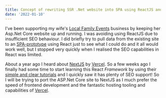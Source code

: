```yaml
---
title: Concept of rewriting SSR .Net website into SPA using ReactJS and Redux
date: '2022-01-10'
---
```


I've been supporting my wife's [Local Family Events](https://localfamily.events) business by keeping her Asp.Net Core website up and running.  I was avoiding using ReactJS due to insufficient SEO behaviour.  I did briefly try to pull data from the existing site to an [SPA-prototype](https://lfe-planethurley.vercel.app/) using React just to see what I could do and it all would work well, but I stopped very quickly when I realised the SEO capabilities in React was limited.

About a year ago I heard about [NextJS](https://nextjs.org/) by [Vercel](https://vercel.com/).  So a few weeks ago I finally had some time to start learning this React *Framework* by using their [simple and clear tutorials](https://nextjs.org/learn/basics/create-nextjs-app) and I quickly saw it has plenty of SEO support!  So I will be trying to port the ASP.Net Core site to NextJS as I much prefer the speed of frontend development and the fantastic hosting tooling and capabilities of [Vercel](https://vercel.com/).
